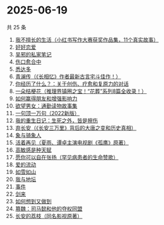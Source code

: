 # 2025-06-19

共 25 条

<!-- BEGIN WEREAD -->
<!-- 最后更新时间 2025-06-19 21:37:05 +0800 -->
1. [我不擅长的生活（小红书写作大赛获奖作品集，11个真实故事）](https://weread.qq.com/web/bookDetail/7ed32240813aba03ag013218)
1. [好好恋爱](https://weread.qq.com/web/bookDetail/ce332030813ab8226g016d7c)
1. [吴邪的私家笔记](https://weread.qq.com/web/bookDetail/2c932320813aba08fg0129b2)
1. [伤口愈合中](https://weread.qq.com/web/bookDetail/cc832000813aba03ag012e8d)
1. [悉达多](https://weread.qq.com/web/bookDetail/dac326e0813ab9fcbg014003)
1. [青澜传（《长相忆》作者最新古言宅斗佳作！）](https://weread.qq.com/web/bookDetail/b9c32090813ab9ff1g01965a)
1. [你经历了什么？：关于创伤、疗愈和复原力的对话](https://weread.qq.com/web/bookDetail/8fc32d807290851f8fcad72)
1. [一朵桔梗花（推理界镇圈之宝！“花葬”系列8篇全收录！）](https://weread.qq.com/web/bookDetail/78a32ba0813aba065g0179fc)
1. [如何赢得朋友和增强影响力](https://weread.qq.com/web/bookDetail/7c832490813aba03ag011438)
1. [欲望男女：通勤读物故事集](https://weread.qq.com/web/bookDetail/2d832460813ab9fe2g01637a)
1. [一句顶一万句（2022新版）](https://weread.qq.com/web/bookDetail/3de32670813ab703eg013597)
1. [我的重生日记：生死之外，皆是擦伤](https://weread.qq.com/web/bookDetail/d7432640813ab9560g013cc5)
1. [弃长安（《长安三万里》背后的大唐之变和历史真相）](https://weread.qq.com/web/bookDetail/fa932fc0813ab7f99g019743)
1. [象与骑象人](https://weread.qq.com/web/bookDetail/34132b0071a256903410e86)
1. [活着再见（夏雨、谭卓主演电视剧《孤鹰》原著）](https://weread.qq.com/web/bookDetail/a7632ce0813ab9fecg0124d5)
1. [高敏感是种天赋](https://weread.qq.com/web/bookDetail/95e323805dfeb195e2928b1)
1. [愿你可以自在张扬（罕见病患者的生命赞歌）](https://weread.qq.com/web/bookDetail/866324f0813ab9b70g013cde)
1. [爱的流动](https://weread.qq.com/web/bookDetail/ac532c10813aba023g01404d)
1. [如雪如山](https://weread.qq.com/web/bookDetail/b6232ea0729dc73eb62a3c2)
1. [我与地坛](https://weread.qq.com/web/bookDetail/622323d0813ab8791g017cbb)
1. [事件](https://weread.qq.com/web/bookDetail/d1132fa0813ab9c2ag017b50)
1. [剑来](https://weread.qq.com/web/bookDetail/8e5326b07153adcf8e53d42)
1. [如何想到又做到](https://weread.qq.com/web/bookDetail/b253292071697fe1b25cd24)
1. [篡魏：司马懿和他的夺权同盟](https://weread.qq.com/web/bookDetail/10832a30813ab9faeg0194ca)
1. [长安的荔枝（同名影视原著）](https://weread.qq.com/web/bookDetail/cc932860813ab67c2g014597)
<!-- END WEREAD -->